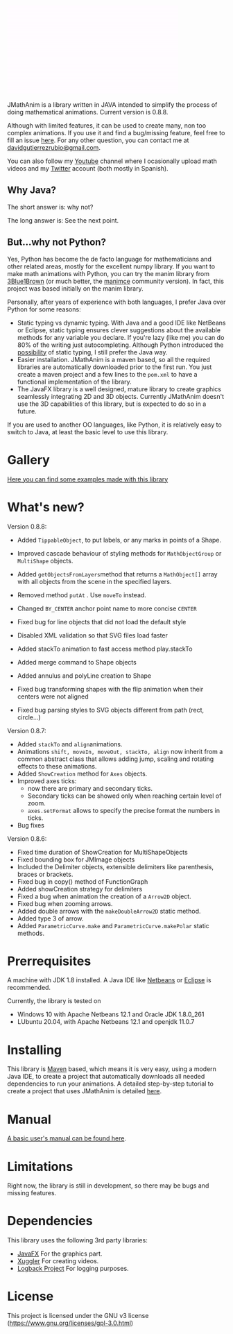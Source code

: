 ![logo](logo.gif)

JMathAnim is a library written in JAVA intended to simplify the process of doing mathematical animations. Current version is 0.8.8. 

Although with limited features, it can be used to create many, non too complex animations. If you use it and find a bug/missing feature, feel free to fill an issue [here](https://github.com/davidgutierrezrubio/jmathanim/issues). For any other question, you can contact me at davidgutierrezrubio@gmail.com.

You can also follow my [Youtube](https://www.youtube.com/channel/UCeczwEqSrAwZbPdHADN8rfQ) channel where I ocasionally upload math videos and my [Twitter](https://twitter.com/DavidCalculin) account (both mostly in Spanish).

## Why Java?

The short answer is: why not?

The long answer is: See the next point.

## But...why not Python?

Yes, Python has become the de facto language for mathematicians and other related areas, mostly for the excellent numpy library. If you want to make math animations with Python, you can try the manim library from [3Blue1Brown](https://www.youtube.com/channel/UCYO_jab_esuFRV4b17AJtAw) (or much better, the [manimce](https://pypi.org/project/manimce/) community version). In fact, this project was based initially on the manim library.

Personally, after years of experience with both languages, I prefer Java over Python for some reasons:

* Static typing vs dynamic typing. With Java and a good IDE like NetBeans or Eclipse, static typing ensures clever suggestions about the available methods for any variable you declare. If you're lazy (like me) you can do 80% of the writing just autocompleting. Although Python introduced the [possibility](https://www.python.org/dev/peps/pep-0484/) of static typing, I still prefer the Java way.
* Easier installation. JMathAnim is a maven based, so all the required libraries are automatically downloaded prior to the first run. You just create a maven project and a few lines to the `pom.xml` to have a functional implementation of the library.
* The JavaFX library is a well designed, mature library to create graphics seamlessly integrating 2D and 3D objects. Currently JMathAnim doesn't use the 3D capabilities of this library, but is expected to do so in a future.

If you are used to another OO languages, like Python, it is relatively easy to switch to Java, at least the basic level to use this library.

# Gallery
[Here you can find some examples made with this library ](Gallery/Gallery.html)

# What's new?
Version 0.8.8:

* Added `TippableObject`, to put labels, or any marks in points of a Shape.
* Improved cascade behaviour of styling methods for `MathObjectGroup` or `MultiShape` objects.

* Added `getObjectsFromLayers`method that returns a `MathObject[]` array with all objects from the scene in the specified layers.
* Removed method `putAt` . Use `moveTo` instead.

* Changed `BY_CENTER` anchor point name to more concise `CENTER`
* Fixed bug for line objects that did not load the default style

* Disabled XML validation so that SVG files load faster
* Added stackTo animation to fast access method play.stackTo
* Added merge command to Shape objects
* Added annulus and polyLine creation to Shape

* Fixed bug transforming shapes with the flip animation when their centers were not aligned
* Fixed bug parsing styles to SVG objects different from path (rect, circle...)

Version 0.8.7:

* Added `stackTo` and `align`animations.
* Animations `shift, moveIn, moveOut, stackTo, align` now inherit from a common abstract class that allows adding jump, scaling and rotating effects to these animations.
* Added `ShowCreation` method for `Axes` objects.
* Improved axes ticks: 
  * now there are primary and secondary ticks.
  * Secondary ticks can be showed only when reaching certain level of zoom.
  * `axes.setFormat`  allows to specify the precise format the numbers in ticks.
* Bug fixes

Version 0.8.6:

* Fixed time duration of ShowCreation for MultiShapeObjects
* Fixed bounding box for JMImage objects
* Included the Delimiter objects, extensible delimiters like parenthesis, braces or brackets.
* Fixed bug in copy() method of FunctionGraph
* Added showCreation strategy for delimiters
* Fixed a bug when animation the creation of a `Arrow2D` object.
* Fixed bug when zooming arrows.
* Added double arrows with the `makeDoubleArrow2D` static method.
* Added type 3 of arrow.
* Added `ParametricCurve.make` and `ParametricCurve.makePolar` static methods.

# Prerrequisites
A machine with JDK 1.8 installed. A Java IDE like [Netbeans](https://netbeans.org/) or [Eclipse](https://www.eclipse.org/projects/) is recommended.

Currently, the library is tested on

* Windows 10 with Apache Netbeans 12.1 and Oracle JDK 1.8.0_261
* LUbuntu 20.04, with Apache Netbeans 12.1 and openjdk 11.0.7

# Installing
This library is [Maven](https://maven.apache.org/) based, which means it is very easy, using a modern Java IDE, to create a project that automatically downloads all needed dependencies to run your animations. A detailed step-by-step tutorial to create a project that uses JMathAnim is detailed [here](manual\00_Installing\Installing.html).

# Manual
[A basic user's manual can be found here](manual/index.html).

# Limitations
Right now, the library is still in development, so there may be bugs and missing features.

# Dependencies
This library uses the following 3rd party libraries:
* [JavaFX](https://openjfx.io/) For the graphics part.
* [Xuggler](http://www.xuggle.com/xuggler/) For creating videos.
* [Logback Project](http://logback.qos.ch/) For logging purposes.

# License
This project is licensed under the GNU v3 license (https://www.gnu.org/licenses/gpl-3.0.html)
